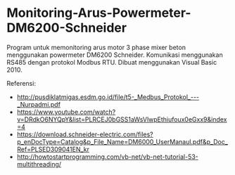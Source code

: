 # Monitoring-Arus-Powermeter-DM6200-Schneider
Program untuk memonitoring arus motor 3 phase mixer beton menggunakan powermeter DM6200 Schneider.
Komunikasi menggunakan RS485 dengan protokol Modbus RTU.
Dibuat menggunakan Visual Basic 2010.

Referensi:
- http://pusdiklatmigas.esdm.go.id/file/t5-_Medbus_Protokol_---_Nurpadmi.pdf
- https://www.youtube.com/watch?v=DRdkO6NYQpY&list=PLRCEJ0bGSS1aWsVlwpEthiufoux0eGxx9&index=4
- https://download.schneider-electric.com/files?p_enDocType=Catalog&p_File_Name=DM6000_UserManaul.pdf&p_Doc_Ref=PLSED309041EN_kr
- http://howtostartprogramming.com/vb-net/vb-net-tutorial-53-multithreading/
